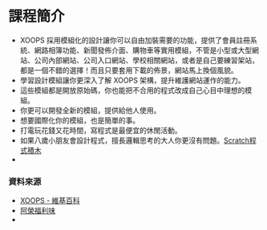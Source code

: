 # 課程簡介

* XOOPS 採用模組化的設計讓你可以自由加裝需要的功能，提供了會員註冊系統、網路相簿功能、新聞發佈介面、購物車等實用模組，不管是小型或大型網站、公司內部網站、公司入口網站、學校相關網站，或者是自己要練習架站，都是一個不錯的選擇！而且只要套用下載的佈景，網站馬上換個風貌。
* 學習設計模組讓你更深入了解 XOOPS 架構，提升維護網站運作的能力。
* 這些模組都是開放原始碼，你也能把不合用的程式改成自己心目中理想的模組。
* 你更可以開發全新的模組，提供給他人使用。
* 想要國際化你的模組，也是簡單的事。
* 打電玩花錢又花時間，寫程式是最便宜的休閒活動。
* 如果八歲小朋友會設計程式，擅長邏輯思考的大人你更沒有問題。[Scratch程式積木](http://www.sses.tn.edu.tw/computer/teach_web/scratch/)
* 



### 資料來源
* [XOOPS - 維基百科](https://zh.wikipedia.org/wiki/XOOPS)
* [阿榮福利味](http://www.azofreeware.com/2014/01/xoops-256-php.html)
* 





